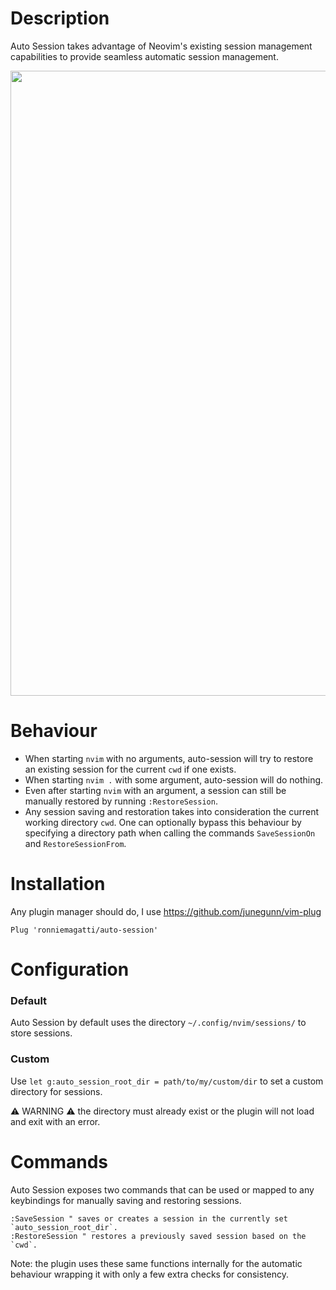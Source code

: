 # Description
Auto Session takes advantage of Neovim's existing session management capabilities to provide seamless automatic session management.  

<img src="https://github.com/ronniemagatti/readme-assets/blob/main/session-example.gif" width="1000" />

# Behaviour
- When starting `nvim` with no arguments, auto-session will try to restore an existing session for the current `cwd` if one exists.
- When starting `nvim .` with some argument, auto-session will do nothing.
- Even after starting `nvim` with an argument, a session can still be manually restored by running `:RestoreSession`.
- Any session saving and restoration takes into consideration the current working directory `cwd`. One can optionally bypass this behaviour by specifying a directory path when calling the commands `SaveSessionOn` and `RestoreSessionFrom`.


# Installation
Any plugin manager should do, I use https://github.com/junegunn/vim-plug

`Plug 'ronniemagatti/auto-session'`

# Configuration

### Default
Auto Session by default uses the directory `~/.config/nvim/sessions/` to store sessions.

### Custom
Use `let g:auto_session_root_dir = path/to/my/custom/dir` to set a custom directory for sessions.

:warning: WARNING :warning: the directory must already exist or the plugin will not load and exit with an error.

# Commands
Auto Session exposes two commands that can be used or mapped to any keybindings for manually saving and restoring sessions.
```vimscript
:SaveSession " saves or creates a session in the currently set `auto_session_root_dir`.
:RestoreSession " restores a previously saved session based on the `cwd`.
```
Note: the plugin uses these same functions internally for the automatic behaviour wrapping it with only a few extra checks for consistency.
